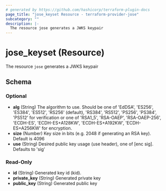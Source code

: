 ```yaml
---
# generated by https://github.com/hashicorp/terraform-plugin-docs
page_title: "jose_keyset Resource - terraform-provider-jose"
subcategory: ""
description: |-
  The resource jose generates a JWKS keypair
---
```


# jose_keyset (Resource)

The resource `jose` generates a JWKS keypair



<!-- schema generated by tfplugindocs -->
## Schema

### Optional

- **alg** (String) The algorithm to use. Should be one of 'EdDSA', 'ES256', 'ES384', 'ES512', 'RS256' (default), 'RS384', 'RS512', 'PS256', 'PS384', 'PS512'  for verification or one of 'RSA1_5', 'RSA-OAEP', 'RSA-OAEP-256', 'ECDH-ES', 'ECDH-ES+A128KW', 'ECDH-ES+A192KW', 'ECDH-ES+A256KW' for encryption.
- **size** (Number) Key size in bits (e.g. 2048 if generating an RSA key). Default is 4096
- **use** (String) Desired public key usage (use header), one of [enc sig]. Defaults to 'sig'

### Read-Only

- **id** (String) Generated key id (kid).
- **private_key** (String) Generated private key
- **public_key** (String) Generated public key


